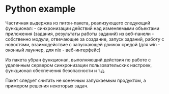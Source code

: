 Python example
======
Частичная выдержка из питон-пакета, реализующего следующий функционал:
	- синхронизации действий над изменяемыми объектами приложения (задания, результаты работы заданий) из веб-панели
	- собственно модули, отвечающие за создание, запуск заданий, работу с новостями, взаимодействие с запускающей движок средой (для win - оконный лаунчер, для nix - веб-интерфейс)

Из пакета убран функционал, выполняющий действия по работе с удаленным сервером синхронизации пользовательских настроек, функционал обеспечения безопасности и т.д.

Пакет следует считать не конечным запускаемым продуктом, а примером решения некоторых задач.